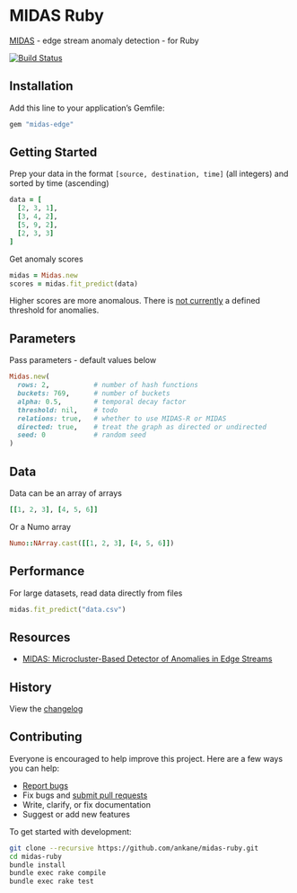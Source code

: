 # MIDAS Ruby

[MIDAS](https://github.com/bhatiasiddharth/MIDAS) - edge stream anomaly detection - for Ruby

[![Build Status](https://github.com/ankane/midas-ruby/workflows/build/badge.svg?branch=master)](https://github.com/ankane/midas-ruby/actions)

## Installation

Add this line to your application’s Gemfile:

```ruby
gem "midas-edge"
```

## Getting Started

Prep your data in the format `[source, destination, time]` (all integers) and sorted by time (ascending)

```ruby
data = [
  [2, 3, 1],
  [3, 4, 2],
  [5, 9, 2],
  [2, 3, 3]
]
```

Get anomaly scores

```ruby
midas = Midas.new
scores = midas.fit_predict(data)
```

Higher scores are more anomalous. There is [not currently](https://github.com/bhatiasiddharth/MIDAS/issues/4) a defined threshold for anomalies.

## Parameters

Pass parameters - default values below

```ruby
Midas.new(
  rows: 2,           # number of hash functions
  buckets: 769,      # number of buckets
  alpha: 0.5,        # temporal decay factor
  threshold: nil,    # todo
  relations: true,   # whether to use MIDAS-R or MIDAS
  directed: true,    # treat the graph as directed or undirected
  seed: 0            # random seed
)
```

## Data

Data can be an array of arrays

```ruby
[[1, 2, 3], [4, 5, 6]]
```

Or a Numo array

```ruby
Numo::NArray.cast([[1, 2, 3], [4, 5, 6]])
```

## Performance

For large datasets, read data directly from files

```ruby
midas.fit_predict("data.csv")
```

## Resources

- [MIDAS: Microcluster-Based Detector of Anomalies in Edge Streams](https://www.comp.nus.edu.sg/~sbhatia/assets/pdf/midas.pdf)

## History

View the [changelog](https://github.com/ankane/midas-ruby/blob/master/CHANGELOG.md)

## Contributing

Everyone is encouraged to help improve this project. Here are a few ways you can help:

- [Report bugs](https://github.com/ankane/midas-ruby/issues)
- Fix bugs and [submit pull requests](https://github.com/ankane/midas-ruby/pulls)
- Write, clarify, or fix documentation
- Suggest or add new features

To get started with development:

```sh
git clone --recursive https://github.com/ankane/midas-ruby.git
cd midas-ruby
bundle install
bundle exec rake compile
bundle exec rake test
```
